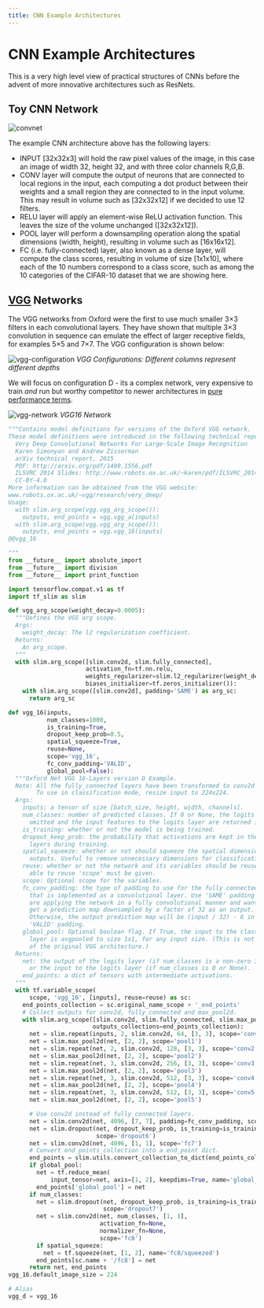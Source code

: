 ```yaml
---
title: CNN Example Architectures
---
```


# CNN Example Architectures

This is a very high level view of practical structures of CNNs before the advent of more innovative architectures such as ResNets. 

## Toy CNN Network 

![convnet](images/simple-cnn.jpeg)

The example CNN architecture above has the following layers:

* INPUT [32x32x3] will hold the raw pixel values of the image, in this case an image of width 32, height 32, and with three color channels R,G,B.
* CONV layer will compute the output of neurons that are connected to local regions in the input, each computing a dot product between their weights and a small region they are connected to in the input volume. This may result in volume such as [32x32x12] if we decided to use 12 filters.
* RELU layer will apply an element-wise ReLU activation function. This leaves the size of the volume unchanged ([32x32x12]).
* POOL layer will perform a downsampling operation along the spatial dimensions (width, height), resulting in volume such as [16x16x12].
* FC (i.e. fully-connected) layer, also known as a dense layer, will compute the class scores, resulting in volume of size [1x1x10], where each of the 10 numbers correspond to a class score, such as among the 10 categories of the CIFAR-10 dataset that we are showing here. 


## [VGG](https://arxiv.org/pdf/1409.1556.pdf) Networks

The VGG networks from Oxford were the first to use much smaller 3×3 filters in each convolutional layers. They have shown that multiple 3×3 convolution in sequence can emulate the effect of larger receptive fields, for examples 5×5 and 7×7. The VGG configuration is shown below:

![vgg-configuration](images/vgg-configurations.png)
_VGG Configurations: Different columns represent different depths_

We will focus on configuration D - its a complex network, very expensive to train _and_ run but worthy competitor to newer architectures in [pure performance terms](https://github.com/keras-team/keras-applications). 

![vgg-network](images/vgg-network.png)
_VGG16 Network_

```python
"""Contains model definitions for versions of the Oxford VGG network.
These model definitions were introduced in the following technical report:
  Very Deep Convolutional Networks For Large-Scale Image Recognition
  Karen Simonyan and Andrew Zisserman
  arXiv technical report, 2015
  PDF: http://arxiv.org/pdf/1409.1556.pdf
  ILSVRC 2014 Slides: http://www.robots.ox.ac.uk/~karen/pdf/ILSVRC_2014.pdf
  CC-BY-4.0
More information can be obtained from the VGG website:
www.robots.ox.ac.uk/~vgg/research/very_deep/
Usage:
  with slim.arg_scope(vgg.vgg_arg_scope()):
    outputs, end_points = vgg.vgg_a(inputs)
  with slim.arg_scope(vgg.vgg_arg_scope()):
    outputs, end_points = vgg.vgg_16(inputs)
@@vgg_16

"""
from __future__ import absolute_import
from __future__ import division
from __future__ import print_function

import tensorflow.compat.v1 as tf
import tf_slim as slim

def vgg_arg_scope(weight_decay=0.0005):
  """Defines the VGG arg scope.
  Args:
    weight_decay: The l2 regularization coefficient.
  Returns:
    An arg_scope.
  """
  with slim.arg_scope([slim.conv2d, slim.fully_connected],
                      activation_fn=tf.nn.relu,
                      weights_regularizer=slim.l2_regularizer(weight_decay),
                      biases_initializer=tf.zeros_initializer()):
    with slim.arg_scope([slim.conv2d], padding='SAME') as arg_sc:
      return arg_sc

def vgg_16(inputs,
           num_classes=1000,
           is_training=True,
           dropout_keep_prob=0.5,
           spatial_squeeze=True,
           reuse=None,
           scope='vgg_16',
           fc_conv_padding='VALID',
           global_pool=False):
  """Oxford Net VGG 16-Layers version D Example.
  Note: All the fully_connected layers have been transformed to conv2d layers.
        To use in classification mode, resize input to 224x224.
  Args:
    inputs: a tensor of size [batch_size, height, width, channels].
    num_classes: number of predicted classes. If 0 or None, the logits layer is
      omitted and the input features to the logits layer are returned instead.
    is_training: whether or not the model is being trained.
    dropout_keep_prob: the probability that activations are kept in the dropout
      layers during training.
    spatial_squeeze: whether or not should squeeze the spatial dimensions of the
      outputs. Useful to remove unnecessary dimensions for classification.
    reuse: whether or not the network and its variables should be reused. To be
      able to reuse 'scope' must be given.
    scope: Optional scope for the variables.
    fc_conv_padding: the type of padding to use for the fully connected layer
      that is implemented as a convolutional layer. Use 'SAME' padding if you
      are applying the network in a fully convolutional manner and want to
      get a prediction map downsampled by a factor of 32 as an output.
      Otherwise, the output prediction map will be (input / 32) - 6 in case of
      'VALID' padding.
    global_pool: Optional boolean flag. If True, the input to the classification
      layer is avgpooled to size 1x1, for any input size. (This is not part
      of the original VGG architecture.)
  Returns:
    net: the output of the logits layer (if num_classes is a non-zero integer),
      or the input to the logits layer (if num_classes is 0 or None).
    end_points: a dict of tensors with intermediate activations.
  """
  with tf.variable_scope(
      scope, 'vgg_16', [inputs], reuse=reuse) as sc:
    end_points_collection = sc.original_name_scope + '_end_points'
    # Collect outputs for conv2d, fully_connected and max_pool2d.
    with slim.arg_scope([slim.conv2d, slim.fully_connected, slim.max_pool2d],
                        outputs_collections=end_points_collection):
      net = slim.repeat(inputs, 2, slim.conv2d, 64, [3, 3], scope='conv1')
      net = slim.max_pool2d(net, [2, 2], scope='pool1')
      net = slim.repeat(net, 2, slim.conv2d, 128, [3, 3], scope='conv2')
      net = slim.max_pool2d(net, [2, 2], scope='pool2')
      net = slim.repeat(net, 3, slim.conv2d, 256, [3, 3], scope='conv3')
      net = slim.max_pool2d(net, [2, 2], scope='pool3')
      net = slim.repeat(net, 3, slim.conv2d, 512, [3, 3], scope='conv4')
      net = slim.max_pool2d(net, [2, 2], scope='pool4')
      net = slim.repeat(net, 3, slim.conv2d, 512, [3, 3], scope='conv5')
      net = slim.max_pool2d(net, [2, 2], scope='pool5')

      # Use conv2d instead of fully_connected layers.
      net = slim.conv2d(net, 4096, [7, 7], padding=fc_conv_padding, scope='fc6')
      net = slim.dropout(net, dropout_keep_prob, is_training=is_training,
                         scope='dropout6')
      net = slim.conv2d(net, 4096, [1, 1], scope='fc7')
      # Convert end_points_collection into a end_point dict.
      end_points = slim.utils.convert_collection_to_dict(end_points_collection)
      if global_pool:
        net = tf.reduce_mean(
            input_tensor=net, axis=[1, 2], keepdims=True, name='global_pool')
        end_points['global_pool'] = net
      if num_classes:
        net = slim.dropout(net, dropout_keep_prob, is_training=is_training,
                           scope='dropout7')
        net = slim.conv2d(net, num_classes, [1, 1],
                          activation_fn=None,
                          normalizer_fn=None,
                          scope='fc8')
        if spatial_squeeze:
          net = tf.squeeze(net, [1, 2], name='fc8/squeezed')
        end_points[sc.name + '/fc8'] = net
      return net, end_points
vgg_16.default_image_size = 224

# Alias
vgg_d = vgg_16
```

